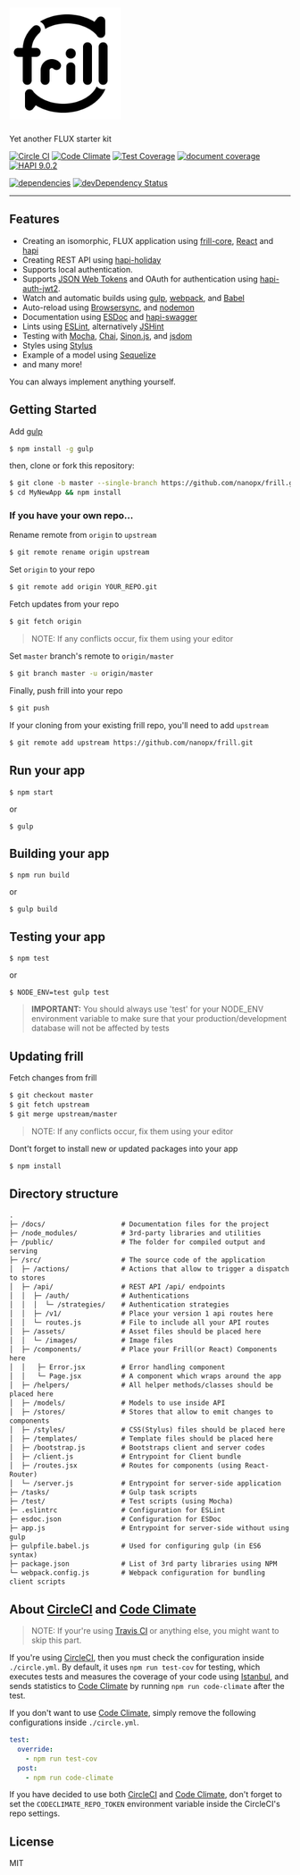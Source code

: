 # <img src="frill-logo.png" alt="frill" title="frill logo" height="200" />

Yet another FLUX starter kit

[![Circle CI](https://circleci.com/gh/nanopx/frill/tree/master.svg?style=shield&circle-token=ea6665c989599be6eddc9ba5f7d8d849b525f83a)](https://circleci.com/gh/nanopx/frill/tree/master)
[![Code Climate](https://codeclimate.com/github/nanopx/frill/badges/gpa.svg)](https://codeclimate.com/github/nanopx/frill)
[![Test Coverage](https://codeclimate.com/github/nanopx/frill/badges/coverage.svg)](https://codeclimate.com/github/nanopx/frill/coverage)
[![document coverage](https://rawgit.com/nanopx/frill/master/docs/badge.svg)](https://esdoc.org)
[![HAPI 9.0.2](http://img.shields.io/badge/hapi-9.0.2-brightgreen.svg "Latest Hapi.js")](http://hapijs.com)

[![dependencies](https://david-dm.org/nanopx/frill.svg)](https://david-dm.org/nanopx/frill)
[![devDependency Status](https://david-dm.org/nanopx/frill/dev-status.svg)](https://david-dm.org/nanopx/frill#info=devDependencies)

---

## Features

* Creating an isomorphic, FLUX application using [frill-core](https://github.com/nanopx/frill-core),  [React](http://facebook.github.io/react/) and [hapi](http://hapijs.com/)
* Creating REST API using [hapi-holiday](https://github.com/nanopx/hapi-holiday)
* Supports local authentication.
* Supports [JSON Web Tokens](http://jwt.io/) and OAuth for authentication using [hapi-auth-jwt2](https://github.com/dwyl/hapi-auth-jwt2).
* Watch and automatic builds using [gulp](http://gulpjs.com/), [webpack](https://github.com/webpack/webpack), and [Babel](https://babeljs.io/)
* Auto-reload using [Browsersync](http://www.browsersync.io/), and [nodemon](https://github.com/remy/nodemon)
* Documentation using [ESDoc](https://esdoc.org/) and [hapi-swagger](https://github.com/glennjones/hapi-swagger)
* Lints using [ESLint](http://eslint.org/), alternatively [JSHint](http://jshint.com/docs)
* Testing with [Mocha](mochajs.org), [Chai](chaijs.com), [Sinon.js](http://sinonjs.org/), and [jsdom](https://github.com/tmpvar/jsdom)
* Styles using [Stylus](https://learnboost.github.io/stylus/)
* Example of a model using [Sequelize](docs.sequelizejs.com/en/latest/)
* and many more!

You can always implement anything yourself.


## Getting Started
Add [gulp](http://gulpjs.com/)
```bash
$ npm install -g gulp
```
then, clone or fork this repository:
```bash
$ git clone -b master --single-branch https://github.com/nanopx/frill.git MyNewApp
$ cd MyNewApp && npm install
```

### If you have your own repo...

Rename remote from `origin` to `upstream`
```bash
$ git remote rename origin upstream
```

Set `origin` to your repo
```bash
$ git remote add origin YOUR_REPO.git
```

Fetch updates from your repo
```bash
$ git fetch origin
```
> NOTE: If any conflicts occur, fix them using your editor

Set `master` branch's remote to `origin/master`
```bash
$ git branch master -u origin/master
```

Finally, push frill into your repo
```bash
$ git push
```

If your cloning from your existing frill repo, you'll need to add `upstream`
```bash
$ git remote add upstream https://github.com/nanopx/frill.git
```

## Run your app
```
$ npm start
```
or
```
$ gulp
```

## Building your app
```
$ npm run build
```
or
```
$ gulp build
```

## Testing your app
```
$ npm test
```
or
```
$ NODE_ENV=test gulp test
```
> **IMPORTANT:** You should always use 'test' for your NODE_ENV environment variable to make sure that your production/development database will not be affected by tests

## Updating frill

Fetch changes from frill
```bash
$ git checkout master
$ git fetch upstream
$ git merge upstream/master
```
> NOTE: If any conflicts occur, fix them using your editor

Dont't forget to install new or updated packages into your app
```bash
$ npm install
```

## Directory structure
```
.
├─ /docs/                   # Documentation files for the project
├─ /node_modules/           # 3rd-party libraries and utilities
├─ /public/                 # The folder for compiled output and serving
├─ /src/                    # The source code of the application
│  ├─ /actions/             # Actions that allow to trigger a dispatch to stores
│  ├─ /api/                 # REST API /api/ endpoints
│  │  ├─ /auth/             # Authentications
│  │  │  └─ /strategies/    # Authentication strategies
│  │  ├─ /v1/               # Place your version 1 api routes here
│  │  └─ routes.js          # File to include all your API routes
│  ├─ /assets/              # Asset files should be placed here
│  │  └─ /images/           # Image files
│  ├─ /components/          # Place your Frill(or React) Components here
│  │   ├─ Error.jsx         # Error handling component
│  │   └─ Page.jsx          # A component which wraps around the app
│  ├─ /helpers/             # All helper methods/classes should be placed here
│  ├─ /models/              # Models to use inside API
│  ├─ /stores/              # Stores that allow to emit changes to components
│  ├─ /styles/              # CSS(Stylus) files should be placed here
│  ├─ /templates/           # Template files should be placed here
│  ├─ /bootstrap.js         # Bootstraps client and server codes
│  ├─ /client.js            # Entrypoint for Client bundle
│  ├─ /routes.jsx           # Routes for components (using React-Router)
│  └─ /server.js            # Entrypoint for server-side application
├─ /tasks/                  # Gulp task scripts
├─ /test/                   # Test scripts (using Mocha)
├─ .eslintrc                # Configuration for ESLint
├─ esdoc.json               # Configuration for ESDoc
├─ app.js                   # Entrypoint for server-side without using gulp
├─ gulpfile.babel.js        # Used for configuring gulp (in ES6 syntax)
├─ package.json             # List of 3rd party libraries using NPM
└─ webpack.config.js        # Webpack configuration for bundling client scripts
```

## About [CircleCI](https://circleci.com) and [Code Climate](https://codeclimate.com)

> NOTE: If your're using [Travis CI](https://travis-ci.org) or anything else, you might want to skip this part.

If you're using [CircleCI](https://circleci.com), then you must check the configuration inside `./circle.yml`.
By default, it uses `npm run test-cov` for testing, which executes tests and  measures the coverage of your code using [Istanbul](https://github.com/gotwarlost/istanbul), and sends statistics to [Code Climate](https://codeclimate.com) by running `npm run code-climate` after the test.

If you don't want to use [Code Climate](https://codeclimate.com), simply remove the following configurations inside `./circle.yml`.
```yml
test:
  override:
    - npm run test-cov
  post:
    - npm run code-climate
```

If you have decided to use both [CircleCI](https://circleci.com) and [Code Climate](https://codeclimate.com), don't forget to set the `CODECLIMATE_REPO_TOKEN` environment variable inside the CircleCI's repo settings.


## License
MIT
